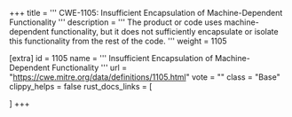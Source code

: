 +++
title = '''
CWE-1105: Insufficient Encapsulation of Machine-Dependent Functionality
'''
description	= '''
The product or code uses machine-dependent functionality, but it does not sufficiently encapsulate or isolate this functionality from the rest of the code.
'''
weight = 1105

[extra]
id = 1105
name = '''
Insufficient Encapsulation of Machine-Dependent Functionality
'''
url = "https://cwe.mitre.org/data/definitions/1105.html"
vote = ""
class = "Base"
clippy_helps = false
rust_docs_links = [
	
]
+++
